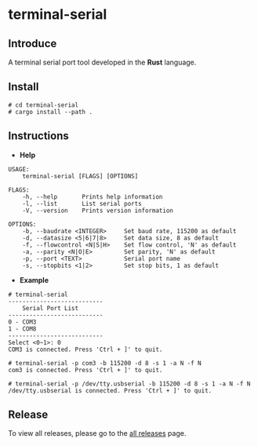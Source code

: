 # terminal-serial

## Introduce
A terminal serial port tool developed in the **Rust** language.

## Install

```shell
# cd terminal-serial
# cargo install --path .
```

## Instructions
- **Help**
```shell
USAGE:
    terminal-serial [FLAGS] [OPTIONS]

FLAGS:
    -h, --help       Prints help information
    -l, --list       List serial ports
    -V, --version    Prints version information

OPTIONS:
    -b, --baudrate <INTEGER>     Set baud rate, 115200 as default
    -d, --datasize <5|6|7|8>     Set data size, 8 as default
    -f, --flowcontrol <N|S|H>    Set flow control, 'N' as default
    -a, --parity <N|O|E>         Set parity, 'N' as default
    -p, --port <TEXT>            Serial port name
    -s, --stopbits <1|2>         Set stop bits, 1 as default
```
- **Example**
```shell
# terminal-serial
---------------------------
    Serial Port List
---------------------------
0 - COM3
1 - COM8
---------------------------
Select <0~1>: 0
COM3 is connected. Press 'Ctrl + ]' to quit.

# terminal-serial -p com3 -b 115200 -d 8 -s 1 -a N -f N
com3 is connected. Press 'Ctrl + ]' to quit.

# terminal-serial -p /dev/tty.usbserial -b 115200 -d 8 -s 1 -a N -f N
/dev/tty.usbserial is connected. Press 'Ctrl + ]' to quit.
```

## Release
To view all releases, please go to the [all releases](https://gitee.com/wuyan19/terminal-serial/releases) page.